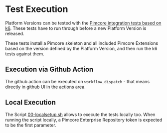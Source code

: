 # Test Execution

Platform Versions can be tested with the [Pimcore integration tests based on k6](https://github.com/pimcore/saas-k6). 
These tests have to run through before a new Platform Version is released. 

These tests install a Pimcore skeleton and all included Pimcore Extensions based on the version defined by the Platform 
Version, and then run the k6 tests against them. 

## Execution via Github Action
The github action can be executed on `workflow_dispatch` - that means directly in github UI in the actions area.

## Local Execution 
The Script [00-localsetup.sh](./.github/scripts/00-localsetup.sh) allows to execute the tests locally too. When running
the script locally, a Pimcore Enterprise Repository token is expected to be the first parameter. 